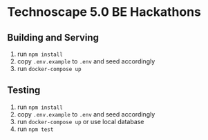 # Technoscape 5.0 BE Hackathons

## Building and Serving

1. run `npm install`
2. copy `.env.example` to `.env` and seed accordingly
3. run `docker-compose up`

## Testing

1. run `npm install`
2. copy `.env.example` to `.env` and seed accordingly
3. run `docker-compose up` or use local database
4. run `npm test`
